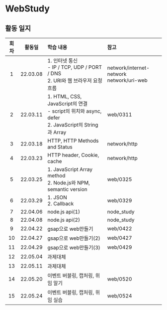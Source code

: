 # WebStudy
## 활동 일지
|회차|활동일|학습 내용|참고|
|:-:|:------:|:------|:---|
|1|22.03.08|1. 인터넷 통신<br> - IP / TCP, UDP / PORT / DNS<br> 2. URI와 웹 브라우저 요청 흐름|network/internet-network<br>network/uri-web
|2|22.03.11|1. HTML, CSS, JavaScript의 연결<br>- script의 위치와 async, defer<br>2. JavaScript의 String과 Array|web/0311
|3|22.03.18|HTTP, HTTP Methods and Status |network/http
|4|22.03.23|HTTP header, Cookie, cache|network/http
|5|22.03.25|1. JavaScript Array method<br>2. Node.js와 NPM, semantic version|web/0325
|6|22.03.29|1. JSON<br>2. Callback|web/0329|
|7|22.04.06|node.js api(1)|node_study|
|8|22.04.08|node.js api(2)|node_study|
|9|22.04.22|gsap으로 web만들기|web/0422|
|10|22.04.27|gsap으로 web만들기(2)|web/0427|
|11|22.04.29|gsap으로 web만들기(3)|web/0429|
|12|22.05.04|과제대체||
|13|22.05.11|과제대체||
|14|22.05.20|이벤트 버블링, 캡처링, 위임 알기|web/0520|
|15|22.05.24|이벤트 버블링, 캡처링, 위임 실습|web/0524|

